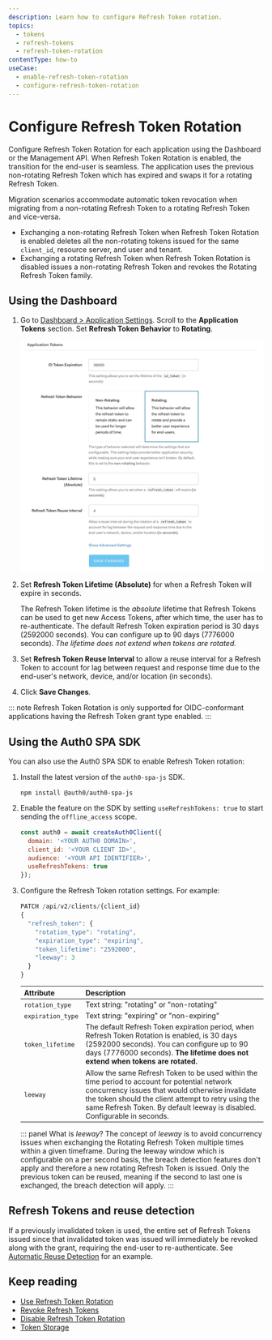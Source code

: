 ```yaml
---
description: Learn how to configure Refresh Token rotation.
topics:
  - tokens
  - refresh-tokens
  - refresh-token-rotation
contentType: how-to
useCase:
  - enable-refresh-token-rotation
  - configure-refresh-token-rotation
---
```

# Configure Refresh Token Rotation

Configure Refresh Token Rotation for each application using the Dashboard or the Management API. When Refresh Token Rotation is enabled, the transition for the end-user is seamless. The application uses the previous non-rotating Refresh Token which has expired and swaps it for a rotating Refresh Token. 

Migration scenarios accommodate automatic token revocation when migrating from a non-rotating Refresh Token to a rotating Refresh Token and vice-versa.

- Exchanging a non-rotating Refresh Token when Refresh Token Rotation is enabled deletes all the non-rotating tokens issued for the same `client_id`, resource server, and user and tenant.
- Exchanging a rotating Refresh Token when Refresh Token Rotation is disabled issues a non-rotating Refresh Token and revokes the Rotating Refresh Token family.

## Using the Dashboard

1. Go to [Dashboard > Application Settings](${manage_url}/#/applications). Scroll to the **Application Tokens** section. Set **Refresh Token Behavior** to **Rotating**. 

    ![Application Token Settings - Rotating Refresh Tokens](/media/articles/tokens/rotating-tokens.png)

2. Set **Refresh Token Lifetime (Absolute)** for when a Refresh Token will expire in seconds. 

    The Refresh Token lifetime is the *absolute* lifetime that Refresh Tokens can be used to get new Access Tokens, after which time, the user has to re-authenticate. The default Refresh Token expiration period is 30 days (2592000 seconds). You can configure up to 90 days (7776000 seconds). *The lifetime does not extend when tokens are rotated.* 

3. Set **Refresh Token Reuse Interval** to allow a reuse interval for a Refresh Token to account for lag between request and response time due to the end-user's network, device, and/or location (in seconds). 

4. Click **Save Changes**.

::: note
Refresh Token Rotation is only supported for OIDC-conformant applications having the Refresh Token grant type enabled.
:::

## Using the Auth0 SPA SDK

You can also use the Auth0 SPA SDK to enable Refresh Token rotation:

1. Install the latest version of the `auth0-spa-js` SDK.

    ```text
    npm install @auth0/auth0-spa-js
    ```

2. Enable the feature on the SDK by setting `useRefreshTokens: true` to start sending the `offline_access` scope.

    ```js
    const auth0 = await createAuth0Client({
      domain: '<YOUR AUTH0 DOMAIN>',
      client_id: '<YOUR CLIENT ID>',
      audience: '<YOUR API IDENTIFIER>',
      useRefreshTokens: true
    });
    ```

3. Configure the Refresh Token rotation settings. For example:  

    ```js
    PATCH /api/v2/clients/{client_id}
    {
      "refresh_token": {
        "rotation_type": "rotating",
        "expiration_type": "expiring",
        "token_lifetime": "2592000",
        "leeway": 3
      }
    }
    ```

    | Attribute | Description |
    | -- | -- |
    | `rotation_type` | Text string: "rotating" or "non-rotating" |
    | `expiration_type` | Text string: "expiring" or "non-expiring" |
    | `token_lifetime` | The default Refresh Token expiration period, when Refresh Token Rotation is enabled, is 30 days (2592000 seconds). You can configure up to 90 days (7776000 seconds). **The lifetime does not extend when tokens are rotated.** |
    | `leeway` | Allow the same Refresh Token to be used within the time period to account for potential network concurrency issues that would otherwise invalidate the token should the client attempt to retry using the same Refresh Token. By default leeway is disabled. Configurable in seconds. |

    ::: panel What is *leeway*?
    The concept of *leeway* is to avoid concurrency issues when exchanging the Rotating Refresh Token multiple times within a given timeframe. During the leeway window which is configurable on a per second basis, the breach detection features don't apply and therefore a new rotating Refresh Token is issued. Only the previous token can be reused, meaning if the second to last one is exchanged, the breach detection will apply. 
    :::

## Refresh Tokens and reuse detection

If a previously invalidated token is used, the entire set of Refresh Tokens issued since that invalidated token was issued will immediately be revoked along with the grant, requiring the end-user to re-authenticate. See [Automatic Reuse Detection](/tokens/concepts/refresh-token-rotation#automatic-reuse-detection) for an example. 

## Keep reading

* [Use Refresh Token Rotation](/tokens/guides/use-refresh-token-rotation)
* [Revoke Refresh Tokens](/tokens/guides/revoke-refresh-tokens)
* [Disable Refresh Token Rotation](/tokens/guides/disable-refresh-token-rotation)
* [Token Storage](/tokens/concepts/token-storage)
